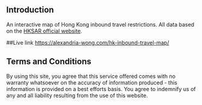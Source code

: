 ## Introduction
An interactive map of Hong Kong inbound travel restrictions. All data based on the [HKSAR official website](https://www.coronavirus.gov.hk/eng/inbound-travel.html).

##Live link
https://alexandria-wong.com/hk-inbound-travel-map/

## Terms and Conditions
By using this site, you agree that this service offered comes with no warranty whatsoever on the accuracy of information produced - this information is provided on a best efforts basis.
You agree to indemnify us of any and all liability resulting from the
use of this website.
